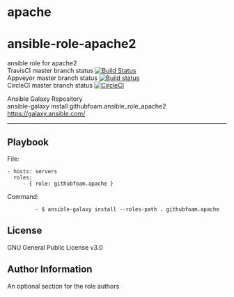 apache
=========

# ansible-role-apache2
ansible role for apache2   
TravisCI master branch status
[![Build Status](https://travis-ci.com/githubfoam/ansible-role-apache2.svg?branch=master)](https://travis-ci.com/githubfoam/ansible-role-apache2)  
Appveyor master branch status  [![Build status](https://ci.appveyor.com/api/projects/status/193q0lgf0so4bi1n/branch/master?svg=true)](https://ci.appveyor.com/project/githubfoam/ansible-role-apache2/branch/master)  
CircleCI master branch status
[![CircleCI](https://circleci.com/gh/githubfoam/ansible-role-apache2/tree/master.svg?style=svg)](https://circleci.com/gh/githubfoam/ansible-role-apache2/tree/master)  


Ansible Galaxy Repository  
ansible-galaxy install githubfoam.ansible_role_apache2    https://galaxy.ansible.com/

----------------

Playbook
----------------


File:

    - hosts: servers
      roles:
         - { role: githubfoam.apache }

Command:

             - $ ansible-galaxy install --roles-path . githubfoam.apache


License
-------

GNU General Public License v3.0

Author Information
------------------

An optional section for the role authors
